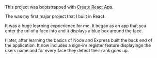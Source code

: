 This project was bootstrapped with [Create React App](https://github.com/facebookincubator/create-react-app).

The was my first major project that I built in React. 

It was a huge learning expoerience for me. It began as an app that you enter the url of a face into and it displays a blue box around the face.

I later, after learning the basics of Node and Express built the back end of the application. It now includes a sign-in/ register feature displayingn the users name and for every face they detect their rank goes up.
